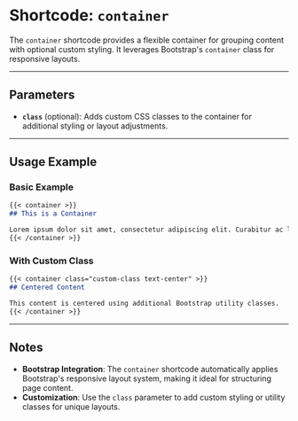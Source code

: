 # Shortcode: `container`

The `container` shortcode provides a flexible container for grouping content with optional custom styling. It leverages Bootstrap's `container` class for responsive layouts.

---

## Parameters

- **`class`** (optional): Adds custom CSS classes to the container for additional styling or layout adjustments.

---

## Usage Example

### Basic Example

```markdown
{{< container >}}
## This is a Container

Lorem ipsum dolor sit amet, consectetur adipiscing elit. Curabitur ac ligula nisl.
{{< /container >}}
```

### With Custom Class

```markdown
{{< container class="custom-class text-center" >}}
## Centered Content

This content is centered using additional Bootstrap utility classes.
{{< /container >}}
```

---

## Notes

- **Bootstrap Integration**: The `container` shortcode automatically applies Bootstrap's responsive layout system, making it ideal for structuring page content.
- **Customization**: Use the `class` parameter to add custom styling or utility classes for unique layouts.
